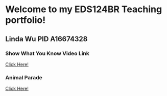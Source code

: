 # Welcome to my EDS124BR Teaching portfolio!
## Linda Wu PID A16674328

### Show What You Know Video Link
[Click Here!](https://youtu.be/HMt7Yf77qkI)

### Animal Parade
[Click Here!](https://youtu.be/18dKjxikR44)
